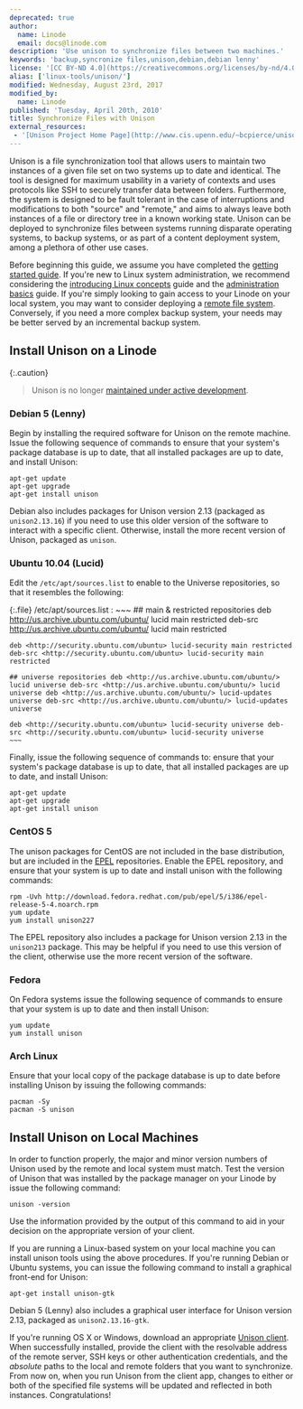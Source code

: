 ```yaml
---
deprecated: true
author:
  name: Linode
  email: docs@linode.com
description: 'Use unison to synchronize files between two machines.'
keywords: 'backup,syncronize files,unison,debian,debian lenny'
license: '[CC BY-ND 4.0](https://creativecommons.org/licenses/by-nd/4.0)'
alias: ['linux-tools/unison/']
modified: Wednesday, August 23rd, 2017
modified_by:
  name: Linode
published: 'Tuesday, April 20th, 2010'
title: Synchronize Files with Unison
external_resources:
 - '[Unison Project Home Page](http://www.cis.upenn.edu/~bcpierce/unison/)'
---
```


Unison is a file synchronization tool that allows users to maintain two instances of a given file set on two systems up to date and identical. The tool is designed for maximum usability in a variety of contexts and uses protocols like SSH to securely transfer data between folders. Furthermore, the system is designed to be fault tolerant in the case of interruptions and modifications to both "source" and "remote," and aims to always leave both instances of a file or directory tree in a known working state. Unison can be deployed to synchronize files between systems running disparate operating systems, to backup systems, or as part of a content deployment system, among a plethora of other use cases.

Before beginning this guide, we assume you have completed the [getting started guide](/content/getting-started/). If you're new to Linux system administration, we recommend considering the [introducing Linux concepts](/content/tools-reference/introduction-to-linux-concepts) guide and the [administration basics](/content/using-linux/administration-basics) guide. If you're simply looking to gain access to your Linode on your local system, you may want to consider deploying a [remote file system](/content/networking/ssh-filesystems/). Conversely, if you need a more complex backup system, your needs may be better served by an incremental backup system.

## Install Unison on a Linode

{:.caution}
> Unison is no longer [maintained under active development](https://www.cis.upenn.edu/~bcpierce/unison/status.html).

### Debian 5 (Lenny)

Begin by installing the required software for Unison on the remote machine. Issue the following sequence of commands to ensure that your system's package database is up to date, that all installed packages are up to date, and install Unison:

    apt-get update
    apt-get upgrade
    apt-get install unison

Debian also includes packages for Unison version 2.13 (packaged as `unison2.13.16`) if you need to use this older version of the software to interact with a specific client. Otherwise, install the more recent version of Unison, packaged as `unison`.

### Ubuntu 10.04 (Lucid)

Edit the `/etc/apt/sources.list` to enable to the Universe repositories, so that it resembles the following:

{:.file}
/etc/apt/sources.list
:   ~~~
    ## main & restricted repositories deb <http://us.archive.ubuntu.com/ubuntu/> lucid main restricted deb-src <http://us.archive.ubuntu.com/ubuntu/> lucid main restricted

    deb <http://security.ubuntu.com/ubuntu> lucid-security main restricted deb-src <http://security.ubuntu.com/ubuntu> lucid-security main restricted

    ## universe repositories deb <http://us.archive.ubuntu.com/ubuntu/> lucid universe deb-src <http://us.archive.ubuntu.com/ubuntu/> lucid universe deb <http://us.archive.ubuntu.com/ubuntu/> lucid-updates universe deb-src <http://us.archive.ubuntu.com/ubuntu/> lucid-updates universe

    deb <http://security.ubuntu.com/ubuntu> lucid-security universe deb-src <http://security.ubuntu.com/ubuntu> lucid-security universe
    ~~~

Finally, issue the following sequence of commands to: ensure that your system's package database is up to date, that all installed packages are up to date, and install Unison:

    apt-get update
    apt-get upgrade
    apt-get install unison

### CentOS 5

The unison packages for CentOS are not included in the base distribution, but are included in the [EPEL](https://fedoraproject.org/wiki/EPEL) repositories. Enable the EPEL repository, and ensure that your system is up to date and install unison with the following commands:

    rpm -Uvh http://download.fedora.redhat.com/pub/epel/5/i386/epel-release-5-4.noarch.rpm
    yum update
    yum install unison227

The EPEL repository also includes a package for Unison version 2.13 in the `unison213` package. This may be helpful if you need to use this version of the client, otherwise use the more recent version of the software.

### Fedora

On Fedora systems issue the following sequence of commands to ensure that your system is up to date and then install Unison:

    yum update
    yum install unison

### Arch Linux

Ensure that your local copy of the package database is up to date before installing Unison by issuing the following commands:

    pacman -Sy
    pacman -S unison

## Install Unison on Local Machines

In order to function properly, the major and minor version numbers of Unison used by the remote and local system must match. Test the version of Unison that was installed by the package manager on your Linode by issue the following command:

    unison -version

Use the information provided by the output of this command to aid in your decision on the appropriate version of your client.

If you are running a Linux-based system on your local machine you can install unison tools using the above procedures. If you're running Debian or Ubuntu systems, you can issue the following command to install a graphical front-end for Unison:

    apt-get install unison-gtk

Debian 5 (Lenny) also includes a graphical user interface for Unison version 2.13, packaged as `unison2.13.16-gtk`.

If you're running OS X or Windows, download an appropriate [Unison client](http://alan.petitepomme.net/unison/index.html). When successfully installed, provide the client with the resolvable address of the remote server, SSH keys or other authentication credentials, and the *absolute* paths to the local and remote folders that you want to synchronize. From now on, when you run Unison from the client app, changes to either or both of the specified file systems will be updated and reflected in both instances. Congratulations!
